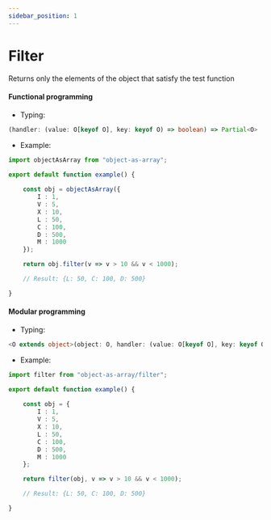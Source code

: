```yaml
---
sidebar_position: 1
---
```


# Filter

Returns only the elements of the object that satisfy the test function

<h4>Functional programming</h4>

 - Typing:

```ts
(handler: (value: O[keyof O], key: keyof O) => boolean) => Partial<O>
```

<!-- |Name|Type|Description|
|-|-|-|
|@param handler|(value, key) => boolean|Test function|
|@returns|object|Elements that will pass the test| -->

 - Example:

```ts
import objectAsArray from "object-as-array";

export default function example() {
    
    const obj = objectAsArray({
        I : 1,
        V : 5,
        X : 10,
        L : 50,
        C : 100,
        D : 500,
        M : 1000
    });

    return obj.filter(v => v > 10 && v < 1000);

    // Result: {L: 50, C: 100, D: 500}

}
```

<h4>Modular programming</h4>

 - Typing:

```ts
<O extends object>(object: O, handler: (value: O[keyof O], key: keyof O) => boolean) => Partial<O>
```

<!-- |Name|Type|Description|
|-|-|-|
|@param object|object|Target object|
|@param handler|(value, key) => boolean|Test function|
|@returns|object|Elements that will pass the test| -->

 - Example:

```ts
import filter from "object-as-array/filter";

export default function example() {
    
    const obj = {
        I : 1,
        V : 5,
        X : 10,
        L : 50,
        C : 100,
        D : 500,
        M : 1000
    };

    return filter(obj, v => v > 10 && v < 1000);

    // Result: {L: 50, C: 100, D: 500}

}
```
